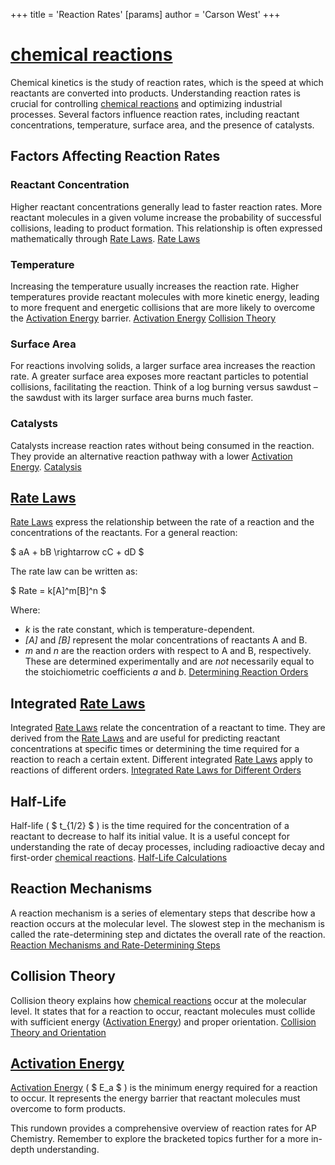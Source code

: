 +++
 title = 'Reaction Rates'
[params]
	author = 'Carson West'
+++
# [chemical reactions](./../chemical-reactions/)



Chemical kinetics is the study of reaction rates, which is the speed at which reactants are converted into products. Understanding reaction rates is crucial for controlling [chemical reactions](./../chemical-reactions/) and optimizing industrial processes. Several factors influence reaction rates, including reactant concentrations, temperature, surface area, and the presence of catalysts.

## Factors Affecting Reaction Rates

### Reactant Concentration

Higher reactant concentrations generally lead to faster reaction rates.  More reactant molecules in a given volume increase the probability of successful collisions, leading to product formation.  This relationship is often expressed mathematically through [Rate Laws](./../rate-laws/). [Rate Laws](./../rate-laws/)

### Temperature

Increasing the temperature usually increases the reaction rate. Higher temperatures provide reactant molecules with more kinetic energy, leading to more frequent and energetic collisions that are more likely to overcome the [Activation Energy](./../activation-energy/) barrier. [Activation Energy](./../activation-energy/)  [Collision Theory](./../collision-theory/)

### Surface Area

For reactions involving solids, a larger surface area increases the reaction rate. A greater surface area exposes more reactant particles to potential collisions, facilitating the reaction.  Think of a log burning versus sawdust – the sawdust with its larger surface area burns much faster.

### Catalysts

Catalysts increase reaction rates without being consumed in the reaction. They provide an alternative reaction pathway with a lower [Activation Energy](./../activation-energy/).  [Catalysis](./../catalysis/)


## [Rate Laws](./../rate-laws/)

[Rate Laws](./../rate-laws/) express the relationship between the rate of a reaction and the concentrations of the reactants.  For a general reaction:

 $ aA + bB \rightarrow cC + dD $ 

The rate law can be written as:

 $ Rate = k[A]^m[B]^n $ 

Where:

* *k* is the rate constant, which is temperature-dependent.
* *[A]* and *[B]* represent the molar concentrations of reactants A and B.
* *m* and *n* are the reaction orders with respect to A and B, respectively.  These are determined experimentally and are *not* necessarily equal to the stoichiometric coefficients *a* and *b*. [Determining Reaction Orders](./../determining-reaction-orders/)

## Integrated [Rate Laws](./../rate-laws/)

Integrated [Rate Laws](./../rate-laws/) relate the concentration of a reactant to time.  They are derived from the [Rate Laws](./../rate-laws/) and are useful for predicting reactant concentrations at specific times or determining the time required for a reaction to reach a certain extent.  Different integrated [Rate Laws](./../rate-laws/) apply to reactions of different orders. [Integrated Rate Laws for Different Orders](./../integrated-rate-laws-for-different-orders/)

## Half-Life

Half-life ( $ t_{1/2} $ ) is the time required for the concentration of a reactant to decrease to half its initial value.  It is a useful concept for understanding the rate of decay processes, including radioactive decay and first-order [chemical reactions](./../chemical-reactions/).  [Half-Life Calculations](./../half-life-calculations/)

## Reaction Mechanisms

A reaction mechanism is a series of elementary steps that describe how a reaction occurs at the molecular level.  The slowest step in the mechanism is called the rate-determining step and dictates the overall rate of the reaction. [Reaction Mechanisms and Rate-Determining Steps](./../reaction-mechanisms-and-rate-determining-steps/)


## Collision Theory

Collision theory explains how [chemical reactions](./../chemical-reactions/) occur at the molecular level.  It states that for a reaction to occur, reactant molecules must collide with sufficient energy ([Activation Energy](./../activation-energy/)) and proper orientation. [Collision Theory and Orientation](./../collision-theory-and-orientation/)

## [Activation Energy](./../activation-energy/)

[Activation Energy](./../activation-energy/) ( $ E_a $ ) is the minimum energy required for a reaction to occur.  It represents the energy barrier that reactant molecules must overcome to form products.



This rundown provides a comprehensive overview of reaction rates for AP Chemistry.  Remember to explore the bracketed topics further for a more in-depth understanding.
